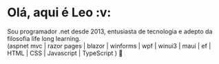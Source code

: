 <h1>Olá, aqui é Leo :v: </h1>

Sou programador .net desde 2013, entusiasta de tecnologia e adepto da filosofia life long learning.
<br>
(aspnet mvc | razor pages | blazor  | winforms | wpf | winui3 | maui | ef | HTML | CSS | Javascript | TypeScript ) 🚀
